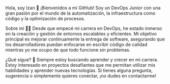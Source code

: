 Hola, soy Izan 👋
¡Bienvenidos a mi GitHub! Soy un DevOps Junior con una gran pasión por el mundo de la automatización, la infraestructura como código y la optimización de procesos.

Sobre mí 🧑‍💻
Desde que empecé mi carrera en DevOps, he estado inmerso en la creación y gestión de entornos escalables y eficientes. Mi objetivo principal es mejorar continuamente la entrega de software, asegurando que los desarrolladores puedan enfocarse en escribir código de calidad mientras yo me ocupo de que todo funcione sin problemas.

¿Qué sigue? 🎯
Siempre estoy buscando aprender y crecer en mi carrera. Estoy interesado en proyectos desafiantes que me permitan utilizar mis habilidades y aprender nuevas tecnologías. Si tienes alguna pregunta, sugerencia o simplemente quieres conectar, ¡no dudes en contactarme!


